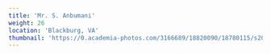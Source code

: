 ```yaml
---
title: 'Mr. S. Anbumani'
weight: 26
location: 'Blackburg, VA'
thumbnail: 'https://0.academia-photos.com/3166689/18820090/18780115/s200_k.kalyanasundaram.jpg'
---
```


